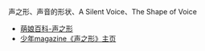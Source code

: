 声之形、声音的形状、A Silent Voice、The Shape of Voice
- [萌娘百科-声之形](https://zh.moegirl.org.cn/%E5%A3%B0%E4%B9%8B%E5%BD%A2)
- [少年magazine《声之形》主页](http://www.shonenmagazine.com/smaga/koenokatachi)
